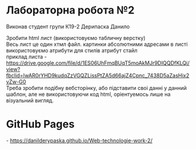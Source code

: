 <h1>Лабораторна робота №2</h1>
<p>Виконав студент групи К19-2 Дерипаска Данило</p>
<p>
Зробити html лист (використовуємо табличну верстку)<br>Весь лист це один хтмл файл. картинки абсолютними адресами в листі використовуємо атрибути для стилів атрибут стайл<br>приклад листа - <a target="_blank" href="https://drive.google.com/file/d/1ES06UhFmqBUqT5moAkMJr9DIQQDfKLQj/view?fbclid=IwAR0rYHD9kudqZzVGQZLissPtZA5d66ajZ4Cpnc_7438D5aZasHix2vZw-G0">https://drive.google.com/file/d/1ES06UhFmqBUqT5moAkMJr9DIQQDfKLQj/view?fbclid=IwAR0rYHD9kudqZzVGQZLissPtZA5d66ajZ4Cpnc_7438D5aZasHix2vZw-G0</a><br>Треба зробити подібну вебсторінку, або підставити своі данні у данний шаблон, але не використовуючи код html, оріентуемось лише на візуальний вигляд.
</p>
<h1>GitHub Pages</h1> - <a href="https://danilderypaska.github.io/Web-technologie-work-2/" rel="nofollow">https://danilderypaska.github.io/Web-technologie-work-2/</a>
